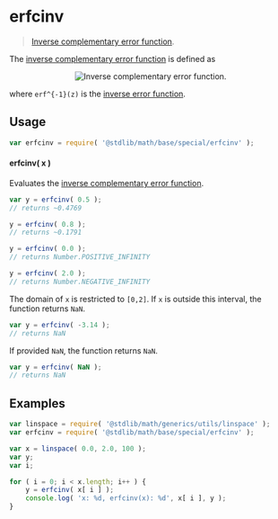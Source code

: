 # erfcinv

> [Inverse complementary error function][erfcinv].

<section class="intro">

The [inverse complementary error function][erfcinv] is defined as

<!-- <equation class="equation" label="eq:inverse_complementary_error_function" align="center" raw="\operatorname{erfc}^{-1}(1-z) = \operatorname{erf}^{-1}(z)" alt="Inverse complementary error function."> -->

<div class="equation" align="center" data-raw-text="\operatorname{erfc}^{-1}(1-z) = \operatorname{erf}^{-1}(z)" data-equation="eq:inverse_complementary_error_function">
    <img src="" alt="Inverse complementary error function.">
    <br>
</div>

<!-- </equation> -->

where `erf^{-1}(z)` is the [inverse error function][erfinv].

</section>

<!-- /.intro -->


<section class="usage">

## Usage

``` javascript
var erfcinv = require( '@stdlib/math/base/special/erfcinv' );
```

#### erfcinv( x )

Evaluates the [inverse complementary error function][erfcinv].

``` javascript
var y = erfcinv( 0.5 );
// returns ~0.4769

y = erfcinv( 0.8 );
// returns ~0.1791

y = erfcinv( 0.0 );
// returns Number.POSITIVE_INFINITY

y = erfcinv( 2.0 );
// returns Number.NEGATIVE_INFINITY
```

The domain of `x` is restricted to `[0,2]`. If `x` is outside this interval, the function returns `NaN`.

``` javascript
var y = erfcinv( -3.14 );
// returns NaN
```

If provided `NaN`, the function returns `NaN`.

``` javascript
var y = erfcinv( NaN );
// returns NaN
```

</section>

<!-- /.usage -->


<section class="examples">

## Examples

``` javascript
var linspace = require( '@stdlib/math/generics/utils/linspace' );
var erfcinv = require( '@stdlib/math/base/special/erfcinv' );

var x = linspace( 0.0, 2.0, 100 );
var y;
var i;

for ( i = 0; i < x.length; i++ ) {
    y = erfcinv( x[ i ] );
    console.log( 'x: %d, erfcinv(x): %d', x[ i ], y );
}
```

</section>

<!-- /.examples -->


<section class="links">

[erfcinv]: https://en.wikipedia.org/wiki/Error_function#Inverse_functions

<!-- FIXME: links -->

[erfinv]: https://github.com/math-io/erfinv

</section>

<!-- /.links -->
